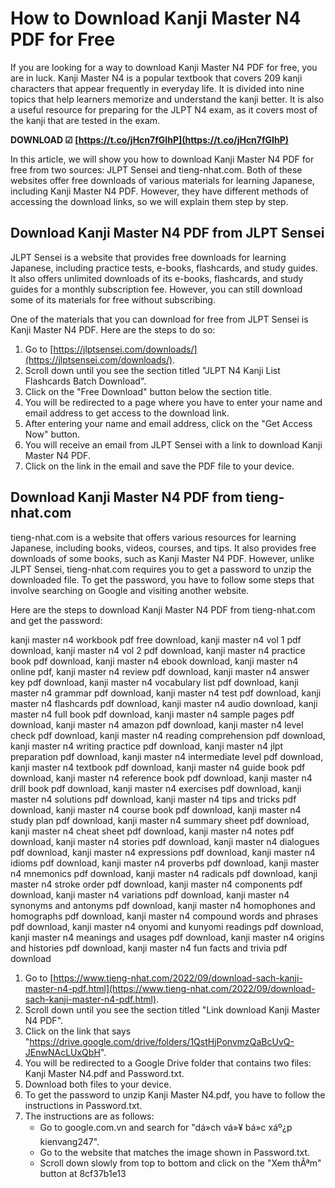 # How to Download Kanji Master N4 PDF for Free
 
If you are looking for a way to download Kanji Master N4 PDF for free, you are in luck. Kanji Master N4 is a popular textbook that covers 209 kanji characters that appear frequently in everyday life. It is divided into nine topics that help learners memorize and understand the kanji better. It is also a useful resource for preparing for the JLPT N4 exam, as it covers most of the kanji that are tested in the exam.
 
**DOWNLOAD ☑ [https://t.co/jHcn7fGIhP](https://t.co/jHcn7fGIhP)**


 
In this article, we will show you how to download Kanji Master N4 PDF for free from two sources: JLPT Sensei and tieng-nhat.com. Both of these websites offer free downloads of various materials for learning Japanese, including Kanji Master N4 PDF. However, they have different methods of accessing the download links, so we will explain them step by step.
 
## Download Kanji Master N4 PDF from JLPT Sensei
 
JLPT Sensei is a website that provides free downloads for learning Japanese, including practice tests, e-books, flashcards, and study guides. It also offers unlimited downloads of its e-books, flashcards, and study guides for a monthly subscription fee. However, you can still download some of its materials for free without subscribing.
 
One of the materials that you can download for free from JLPT Sensei is Kanji Master N4 PDF. Here are the steps to do so:
 
1. Go to [https://jlptsensei.com/downloads/](https://jlptsensei.com/downloads/).
2. Scroll down until you see the section titled "JLPT N4 Kanji List Flashcards Batch Download".
3. Click on the "Free Download" button below the section title.
4. You will be redirected to a page where you have to enter your name and email address to get access to the download link.
5. After entering your name and email address, click on the "Get Access Now" button.
6. You will receive an email from JLPT Sensei with a link to download Kanji Master N4 PDF.
7. Click on the link in the email and save the PDF file to your device.

## Download Kanji Master N4 PDF from tieng-nhat.com
 
tieng-nhat.com is a website that offers various resources for learning Japanese, including books, videos, courses, and tips. It also provides free downloads of some books, such as Kanji Master N4 PDF. However, unlike JLPT Sensei, tieng-nhat.com requires you to get a password to unzip the downloaded file. To get the password, you have to follow some steps that involve searching on Google and visiting another website.
 
Here are the steps to download Kanji Master N4 PDF from tieng-nhat.com and get the password:
 
kanji master n4 workbook pdf free download,  kanji master n4 vol 1 pdf download,  kanji master n4 vol 2 pdf download,  kanji master n4 practice book pdf download,  kanji master n4 ebook download,  kanji master n4 online pdf,  kanji master n4 review pdf download,  kanji master n4 answer key pdf download,  kanji master n4 vocabulary list pdf download,  kanji master n4 grammar pdf download,  kanji master n4 test pdf download,  kanji master n4 flashcards pdf download,  kanji master n4 audio download,  kanji master n4 full book pdf download,  kanji master n4 sample pages pdf download,  kanji master n4 amazon pdf download,  kanji master n4 level check pdf download,  kanji master n4 reading comprehension pdf download,  kanji master n4 writing practice pdf download,  kanji master n4 jlpt preparation pdf download,  kanji master n4 intermediate level pdf download,  kanji master n4 textbook pdf download,  kanji master n4 guide book pdf download,  kanji master n4 reference book pdf download,  kanji master n4 drill book pdf download,  kanji master n4 exercises pdf download,  kanji master n4 solutions pdf download,  kanji master n4 tips and tricks pdf download,  kanji master n4 course book pdf download,  kanji master n4 study plan pdf download,  kanji master n4 summary sheet pdf download,  kanji master n4 cheat sheet pdf download,  kanji master n4 notes pdf download,  kanji master n4 stories pdf download,  kanji master n4 dialogues pdf download,  kanji master n4 expressions pdf download,  kanji master n4 idioms pdf download,  kanji master n4 proverbs pdf download,  kanji master n4 mnemonics pdf download,  kanji master n4 radicals pdf download,  kanji master n4 stroke order pdf download,  kanji master n4 components pdf download,  kanji master n4 variations pdf download,  kanji master n4 synonyms and antonyms pdf download,  kanji master n4 homophones and homographs pdf download,  kanji master n4 compound words and phrases pdf download,  kanji master n4 onyomi and kunyomi readings pdf download,  kanji master n4 meanings and usages pdf download,  kanji master n4 origins and histories pdf download,  kanji master n4 fun facts and trivia pdf download

1. Go to [https://www.tieng-nhat.com/2022/09/download-sach-kanji-master-n4-pdf.html](https://www.tieng-nhat.com/2022/09/download-sach-kanji-master-n4-pdf.html).
2. Scroll down until you see the section titled "Link download Kanji Master N4 PDF".
3. Click on the link that says "https://drive.google.com/drive/folders/1QstHjPonvmzQaBcUvQ-JEnwNAcLUxQbH".
4. You will be redirected to a Google Drive folder that contains two files: Kanji Master N4.pdf and Password.txt.
5. Download both files to your device.
6. To get the password to unzip Kanji Master N4.pdf, you have to follow the instructions in Password.txt.
7. The instructions are as follows:
    - Go to google.com.vn and search for "dá»ch vá»¥ bá»c xáº¿p kienvang247".
    - Go to the website that matches the image shown in Password.txt.
    - Scroll down slowly from top to bottom and click on the "Xem thÃªm" button at 8cf37b1e13



